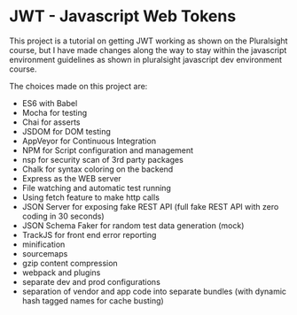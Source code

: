 # JWT - Javascript Web Tokens

This project is a tutorial on getting JWT working as shown on the Pluralsight course, 
but I have made changes along the way to stay within the javascript environment guidelines as shown
in pluralsight javascript dev environment course.

The choices made on this project are:

- ES6 with Babel
- Mocha for testing
- Chai for asserts
- JSDOM for DOM testing
- AppVeyor for Continuous Integration
- NPM for Script configuration and management
- nsp for security scan of 3rd party packages
- Chalk for syntax coloring on the backend
- Express as the WEB server
- File watching and automatic test running
- Using fetch feature to make http calls
- JSON Server for exposing fake REST API (full fake REST API with zero coding in 30 seconds)
- JSON Schema Faker for random test data generation (mock) 
- TrackJS for front end error reporting
- minification
- sourcemaps
- gzip content compression
- webpack and plugins
- separate dev and prod configurations
- separation of vendor and app code into separate bundles (with dynamic hash tagged names for cache busting)

